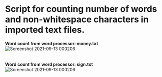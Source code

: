 <h1>Script for counting number of words and non-whitespace characters in imported text files.</h1>


**Word count from word processor: money.txt** <br>
![Screenshot 2021-09-13 000206](https://user-images.githubusercontent.com/54600205/133007066-807a555f-dee7-488e-afe4-b18e439000f9.png) 
<br>
<br>
<br>
**Word count from word processor: sign.txt** <br>
![Screenshot 2021-09-13 000206](https://user-images.githubusercontent.com/54600205/133007129-b8773524-89c4-4f4d-a0f9-338471d1f3e9.png)

